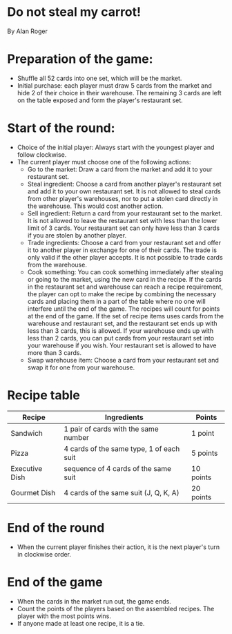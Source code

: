 # **Do not steal my carrot!**

By Alan Roger

# **Preparation of the game:**

- Shuffle all 52 cards into one set, which will be the market.
- Initial purchase: each player must draw 5 cards from the market and hide 2 of their choice in their warehouse. The remaining 3 cards are left on the table exposed and form the player's restaurant set.

# **Start of the round:**

- Choice of the initial player: Always start with the youngest player and follow clockwise.
- The current player must choose one of the following actions:
    - Go to the market: Draw a card from the market and add it to your restaurant set.
    - Steal ingredient: Choose a card from another player's restaurant set and add it to your own restaurant set. It is not allowed to steal cards from other player's warehouses, nor to put a stolen card directly in the warehouse. This would cost another action.
    - Sell ingredient: Return a card from your restaurant set to the market. It is not allowed to leave the restaurant set with less than the lower limit of 3 cards. Your restaurant set can only have less than 3 cards if you are stolen by another player.
    - Trade ingredients: Choose a card from your restaurant set and offer it to another player in exchange for one of their cards. The trade is only valid if the other player accepts. It is not possible to trade cards from the warehouse.
    - Cook something: You can cook something immediately after stealing or going to the market, using the new card in the recipe. If the cards in the restaurant set and warehouse can reach a recipe requirement, the player can opt to make the recipe by combining the necessary cards and placing them in a part of the table where no one will interfere until the end of the game. The recipes will count for points at the end of the game. If the set of recipe items uses cards from the warehouse and restaurant set, and the restaurant set ends up with less than 3 cards, this is allowed. If your warehouse ends up with less than 2 cards, you can put cards from your restaurant set into your warehouse if you wish. Your restaurant set is allowed to have more than 3 cards.
    - Swap warehouse item: Choose a card from your restaurant set and swap it for one from your warehouse.

# **Recipe table**

| Recipe | Ingredients | Points |
| --- | --- | --- |
| Sandwich | 1 pair of cards with the same number | 1 point |
| Pizza | 4 cards of the same type, 1 of each suit | 5 points |
| Executive Dish | sequence of 4 cards of the same suit | 10 points |
| Gourmet Dish | 4 cards of the same suit (J, Q, K, A) | 20 points |

# **End of the round**

- When the current player finishes their action, it is the next player's turn in clockwise order.

# **End of the game**

- When the cards in the market run out, the game ends.
- Count the points of the players based on the assembled recipes. The player with the most points wins.
- If anyone made at least one recipe, it is a tie.